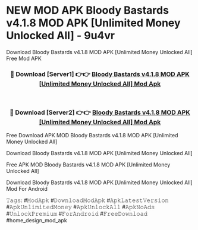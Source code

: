 # NEW MOD APK Bloody Bastards v4.1.8 MOD APK [Unlimited Money Unlocked All] - 9u4vr
Download Bloody Bastards v4.1.8 MOD APK [Unlimited Money Unlocked All] Free Mod APK

<div align="center">
<h3>🔴 Download [Server1] 👉👉 <a href="https://apk-comot.site?title=Bloody_Bastards_v4.1.8_MOD_APK_[Unlimited_Money_Unlocked_All]">Bloody Bastards v4.1.8 MOD APK [Unlimited Money Unlocked All] Mod Apk</a></h3><br>

<h3>🔴 Download [Server2] 👉👉 <a href="https://apk-comot.site?title=Bloody_Bastards_v4.1.8_MOD_APK_[Unlimited_Money_Unlocked_All]">Bloody Bastards v4.1.8 MOD APK [Unlimited Money Unlocked All] Mod Apk</a></h3>
</div>


Free Download APK MOD Bloody Bastards v4.1.8 MOD APK [Unlimited Money Unlocked All]

Download Bloody Bastards v4.1.8 MOD APK [Unlimited Money Unlocked All] 

Free APK MOD Bloody Bastards v4.1.8 MOD APK [Unlimited Money Unlocked All] 

Download Bloody Bastards v4.1.8 MOD APK [Unlimited Money Unlocked All] Mod For Android

𝚃𝚊𝚐𝚜: #𝙼𝚘𝚍𝙰𝚙𝚔 #𝙳𝚘𝚠𝚗𝚕𝚘𝚊𝚍𝙼𝚘𝚍𝙰𝚙𝚔 #𝙰𝚙𝚔𝙻𝚊𝚝𝚎𝚜𝚝𝚅𝚎𝚛𝚜𝚒𝚘𝚗 #𝙰𝚙𝚔𝚄𝚗𝚕𝚒𝚖𝚒𝚝𝚎𝚍𝙼𝚘𝚗𝚎𝚢 #𝙰𝚙𝚔𝚄𝚗𝚕𝚘𝚌𝚔𝙰𝚕𝚕 #𝙰𝚙𝚔𝙽𝚘𝙰𝚍𝚜 #𝚄𝚗𝚕𝚘𝚌𝚔𝙿𝚛𝚎𝚖𝚒𝚞𝚖 #𝙵𝚘𝚛𝙰𝚗𝚍𝚛𝚘𝚒𝚍 #𝙵𝚛𝚎𝚎𝙳𝚘𝚠𝚗𝚕𝚘𝚊𝚍 #home_design_mod_apk